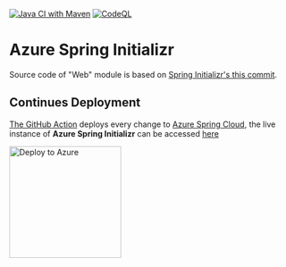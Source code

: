 [![Java CI with Maven](https://github.com/Azure/azure-spring-initializr/actions/workflows/maven.yml/badge.svg)](https://github.com/Azure/azure-spring-initializr/actions/workflows/maven.yml)
[![CodeQL](https://github.com/Azure/azure-spring-initializr/actions/workflows/codeql-analysis.yml/badge.svg)](https://github.com/Azure/azure-spring-initializr/actions/workflows/codeql-analysis.yml)

# Azure Spring Initializr

Source code of "Web" module is based on [Spring Initializr's this commit](https://github.com/spring-io/start.spring.io/commit/a4aa2e77d43bbad8a61646f3a2df6413e021846b). 

## Continues Deployment

[The GitHub Action](https://github.com/Azure/azure-spring-initializr/blob/main/.github/workflows/deploy-to-azure-spring-cloud.yml) deploys every change to [Azure Spring Cloud](https://azure.microsoft.com/en-us/services/spring-cloud/), the live instance of **Azure Spring Initializr** can be accessed [here](https://azure-spring-initializr-dev-azure-spring-initializr.azuremicroservices.io)

<a href="https://yonghui-deploy-dev-apps-webapp.azuremicroservices.io/deploy.html?url=https://github.com/hui1110/ASA-Samples-Web-Application&branch=main&module=start-site" data-linktype="external">
    <img src="https://user-images.githubusercontent.com/58474919/236122963-8c0857bb-3822-4485-892a-445fa33f1612.png" alt="Deploy to Azure" width="200px" data-linktype="relative-path">
</a>
